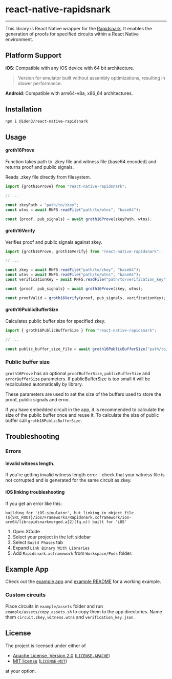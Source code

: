 # react-native-rapidsnark

---

This library is React Native wrapper for the [Rapidsnark](https://github.com/iden3/rapidsnark). It enables the
generation of proofs for specified circuits within a React Native environment.

## Platform Support

**iOS**: Compatible with any iOS device with 64 bit architecture.
> Version for emulator built without assembly optimizations, resulting in slower performance.

**Android**: Compatible with arm64-v8a, x86_64 architectures.

## Installation

```sh
npm i @iden3/react-native-rapidsnark
```

## Usage

#### groth16Prove

Function takes path to .zkey file and witness file (base64 encoded) and returns proof and public signals.

Reads .zkey file directly from filesystem.


```js
import {groth16Prove} from "react-native-rapidsnark";

// ...

const zkeyPath = "path/to/zkey";
const wtns = await RNFS.readFile("path/to/wtns", "base64");

const {proof, pub_signals} = await groth16Prove(zkeyPath, wtns);
```

#### groth16Verify

Verifies proof and public signals against zkey.

```js
import {groth16Prove, groth16Verify} from "react-native-rapidsnark";

// ...

const zkey = await RNFS.readFile("path/to/zkey", "base64");
const wtns = await RNFS.readFile("path/to/wtns", "base64");
const verificationKey = await RNFS.readFile("path/to/verification_key", "base64");

const {proof, pub_signals} = await groth16Prove(zkey, wtns);

const proofValid = groth16Verify(proof, pub_signals, verificationKey);
```

#### groth16PublicBufferSize

Calculates public buffer size for specified zkey.

```js
import { groth16PublicBufferSize } from "react-native-rapidsnark";

// ...

const public_buffer_size_file = await groth16PublicBufferSize("path/to/zkey");
```

### Public buffer size

`groth16Prove` has an optional `proofBufferSize`, `publicBufferSize` and `errorBufferSize`  parameters. If publicBufferSize is too small it will be recalculated automatically by library.

These parameters are used to set the size of the buffers used to store the proof, public signals and error.

If you have embedded circuit in the app, it is recommended to calculate the size of the public buffer once and reuse it.
To calculate the size of public buffer call `groth16PublicBufferSize`.

## Troubleshooting

### Errors

#### Invalid witness length.

If you're getting invalid witness length error - check that your witness file is not corrupted and is generated for the same circuit as zkey.

#### iOS linking troubleshooting

If you get an error like this:

```
building for 'iOS-simulator', but linking in object file (${SRC_ROOT}/ios/Frameworks/Rapidsnark.xcframework/ios-arm64/librapidsnarkmerged.a[2](fq.o)) built for 'iOS'
```

1. Open XCode
2. Select your project in the left sidebar
3. Select `Build Phases` tab
4. Expand `Link Binary With Libraries`
5. Add `Rapidsnark.xcframework` from `Workspace/Pods` folder.

## Example App

Check out the [example app](./example) and [example README](./example/README.md) for a working example.

### Custom circuits

Place circuits in `example/assets` folder and run `example/assets/copy_assets.sh` to copy them to the app directories.
Name them `circuit.zkey`, `witness.wtns` and `verification_key.json`.

## License

The project is licensed under either of

- [Apache License, Version 2.0](https://www.apache.org/licenses/LICENSE-2.0) ([`LICENSE-APACHE`](LICENSE-APACHE))
- [MIT license](https://opensource.org/licenses/MIT) ([`LICENSE-MIT`](LICENSE-MIT))

at your option.
